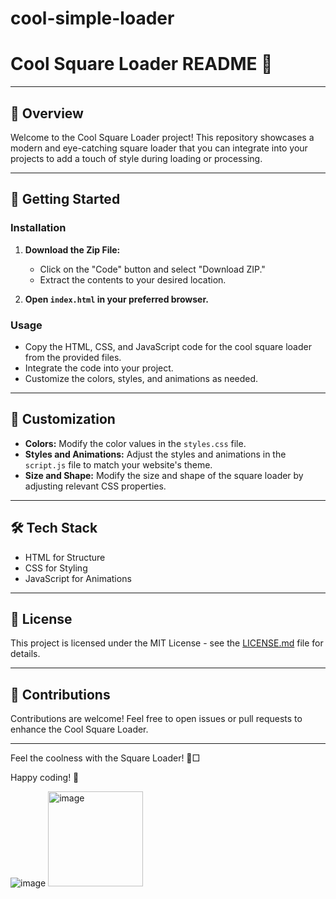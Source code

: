 # cool-simple-loader

# Cool Square Loader README 🚀

---

## 🌟 Overview

Welcome to the Cool Square Loader project! This repository showcases a modern and eye-catching square loader that you can integrate into your projects to add a touch of style during loading or processing.

---

## 🚀 Getting Started

### Installation

1. **Download the Zip File:**
   - Click on the "Code" button and select "Download ZIP."
   - Extract the contents to your desired location.

2. **Open `index.html` in your preferred browser.**

### Usage

- Copy the HTML, CSS, and JavaScript code for the cool square loader from the provided files.
- Integrate the code into your project.
- Customize the colors, styles, and animations as needed.

---

## 🎨 Customization

- **Colors:** Modify the color values in the `styles.css` file.
- **Styles and Animations:** Adjust the styles and animations in the `script.js` file to match your website's theme.
- **Size and Shape:** Modify the size and shape of the square loader by adjusting relevant CSS properties.

---

## 🛠️ Tech Stack

- HTML for Structure
- CSS for Styling
- JavaScript for Animations

---

## 📄 License

This project is licensed under the MIT License - see the [LICENSE.md](LICENSE.md) file for details.

---

## 🤝 Contributions

Contributions are welcome! Feel free to open issues or pull requests to enhance the Cool Square Loader.

---

Feel the coolness with the Square Loader! 🚀□

Happy coding! 🌟

![image](https://github.com/elijahgummer/cool-simple-loader/assets/96103526/eb85c249-694b-4a9d-a96a-f07cd2f0f64b)
<img width="152" alt="image" src="https://github.com/elijahgummer/cool-simple-loader/assets/96103526/18715910-e250-4e9a-8a17-c335103b1d83">
